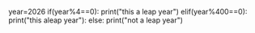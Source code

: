 year=2026
if(year%4==0):
print("this a leap year")
elif(year%400==0):
print("this aleap year"):
else:
print("not a leap year")
